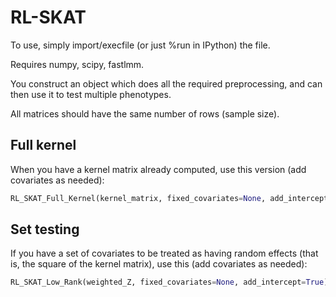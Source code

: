 # RL-SKAT

To use, simply import/execfile (or just %run in IPython) the file.

Requires numpy, scipy, fastlmm.

You construct an object which does all the required preprocessing, and can then use it to test multiple phenotypes.

All matrices should have the same number of rows (sample size).

## Full kernel

When you have a kernel matrix already computed, use this version (add covariates as needed):

```python
RL_SKAT_Full_Kernel(kernel_matrix, fixed_covariates=None, add_intercept=True).test(phenotypes)
```

## Set testing

If you have a set of covariates to be treated as having random effects (that is, the square of the kernel matrix), use this  (add covariates as needed):

```python
RL_SKAT_Low_Rank(weighted_Z, fixed_covariates=None, add_intercept=True).test(phenotypes)
```
